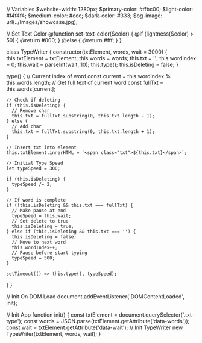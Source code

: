 // Variables
$website-width: 1280px;
$primary-color: #ffbc00;
$light-color: #f4f4f4;
$medium-color: #ccc;
$dark-color: #333;
$bg-image: url(../Images/showcase.jpg);

// Set Text Color
@function set-text-color($color) {
  @if (lightness($color) > 50) {
@return #000;
} @else {
@return #fff;
}
}

<!-- Javascript for text change -->

class TypeWriter {
constructor(txtElement, words, wait = 3000) {
this.txtElement = txtElement;
this.words = words;
this.txt = '';
this.wordIndex = 0;
this.wait = parseInt(wait, 10);
this.type();
this.isDeleting = false;
}

type() {
// Current index of word
const current = this.wordIndex % this.words.length;
// Get full text of current word
const fullTxt = this.words[current];

    // Check if deleting
    if (this.isDeleting) {
      // Remove char
      this.txt = fullTxt.substring(0, this.txt.length - 1);
    } else {
      // Add char
      this.txt = fullTxt.substring(0, this.txt.length + 1);
    }

    // Insert txt into element
    this.txtElement.innerHTML = `<span class="txt">${this.txt}</span>`;

    // Initial Type Speed
    let typeSpeed = 300;

    if (this.isDeleting) {
      typeSpeed /= 2;
    }

    // If word is complete
    if (!this.isDeleting && this.txt === fullTxt) {
      // Make pause at end
      typeSpeed = this.wait;
      // Set delete to true
      this.isDeleting = true;
    } else if (this.isDeleting && this.txt === '') {
      this.isDeleting = false;
      // Move to next word
      this.wordIndex++;
      // Pause before start typing
      typeSpeed = 500;
    }

    setTimeout(() => this.type(), typeSpeed);

}
}

// Init On DOM Load
document.addEventListener('DOMContentLoaded', init);

// Init App
function init() {
const txtElement = document.querySelector('.txt-type');
const words = JSON.parse(txtElement.getAttribute('data-words'));
const wait = txtElement.getAttribute('data-wait');
// Init TypeWriter
new TypeWriter(txtElement, words, wait);
}

<!-- Use Javascript and apply like this -->

<span
              class="txt-type"
              data-wait="1500"
              data-words='["Photographer", "Designer", "UI/UX Dev"]'
            ></span>
